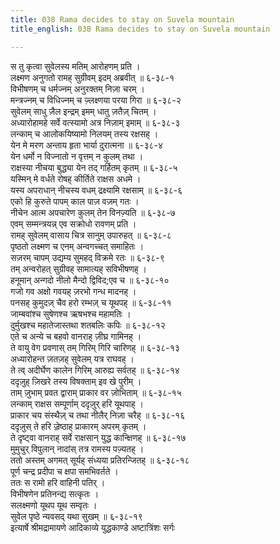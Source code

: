 ```yaml
---
title: 038 Rama decides to stay on Suvela mountain
title_english: 038 Rama decides to stay on Suvela mountain

---
```

स तु कृत्वा सुवेलस्य मतिम् आरोहणम् प्रति ।  
लक्ष्मण अनुगतो रामह् सुग्रीवम् इदम् अब्रवीत् ॥ ६-३८-१  
विभीषणम् च धर्मज्नम् अनुरक्तम् निज़ा चरम् ।  
मन्त्रज्नम् च विधिज्नम् च ज़्लक्ष्णया परया गिरा ॥ ६-३८-२  
सुवेलम् साधु ज़ैल इन्द्रम् इमम् धातु ज़तैज़् चितम् ।  
अध्यारोहामहे सर्वे वत्स्यामो अत्र निज़ाम् इमाम् ॥ ६-३८-३  
लन्काम् च आलोकयिष्यामो निलयम् तस्य रक्षसह् ।  
येन मे मरण अन्ताय हृता भार्या दुरात्मना ॥ ६-३८-४  
येन धर्मो न विज्नातो न वृत्तम् न कुलम् तथा ।  
राक्षस्या नीचया बुद्ध्या येन तद् गर्हितम् कृतम् ॥ ६-३८-५  
यस्मिन् मे वर्धते रोषह् कीर्तिते राक्षस अधमे ।  
यस्य अपराधान् नीचस्य वधम् द्रक्ष्यामि रक्षसाम् ॥ ६-३८-६  
एको हि कुरुते पापम् काल पाज़ वज़म् गतः ।  
नीचेन आत्म अपचारेण कुलम् तेन विनज़्यति ॥ ६-३८-७  
एवम् सम्मन्त्रयन्न् एव सक्रोधो रावणम् प्रति ।  
रामह् सुवेलम् वासाय चित्र सानुम् उपारुहत् ॥ ६-३८-८  
पृष्ठतो लक्ष्मण च एनम् अन्वगच्चत् समाहितः ।  
सज़रम् चापम् उद्यम्य सुमहद् विक्रमे रतः ॥ ६-३८-९  
तम् अन्वरोहत् सुग्रीवह् सामात्यह् सविभीषणह् ।  
हनूमान् अन्गदो नीलो मैन्दो द्विविद;एव च ॥ ६-३८-१०  
गजो गव अक्षो गवयह् ज़रभो गन्ध मादनह् ।  
पनसह् कुमुदज़् चैव हरो रम्भज़् च यूथपह् ॥ ६-३८-११  
जाम्बवांश्च सुषेणश्च ऋषभश्च महामतिः ।  
दुर्मुखश्च महातेजास्तथा शतबलिः कपिः ॥ ६-३८-१२  
एते च अन्ये च बहवो वानराह् ज़ीघ्र गामिनह् ।  
ते वायु वेग प्रवणास् तम् गिरिम् गिरि चारिणह् ॥ ६-३८-१३  
अध्यारोहन्त ज़तज़ह् सुवेलम् यत्र राघवह् ।  
ते त्व् अदीर्घेण कालेन गिरिम् आरुह्य सर्वतह् ॥ ६-३८-१४  
ददृज़ुह् ज़िखरे तस्य विषक्ताम् इव खे पुरीम् ।  
ताम् ज़ुभाम् प्रवत द्वाराम् प्राकार वर ज़ोभिताम् ॥ ६-३८-१५  
लन्काम् राक्षस सम्पूर्णाम् ददृज़ुर् हरि यूथपाह् ।  
प्राकार चय संस्थैज़् च तथा नीलैर् निज़ा चरैह् ॥ ६-३८-१६  
ददृज़ुस् ते हरि ज़्रेष्ठाह् प्राकारम् अपरम् कृतम् ।  
ते दृष्ट्वा वानराह् सर्वे राक्षसान् युद्ध कान्क्षिणह् ॥ ६-३८-१७  
मुमुचुर् विपुलान् नादांस् तत्र रामस्य पज़्यतह् ।  
ततो अस्तम् अगमत् सूर्यह् संध्यया प्रतिरन्जितह् ॥ ६-३८-१८  
पूर्ण चन्द्र प्रदीपा च क्षपा समभिवर्तते ।  
ततः स रामो हरि वाहिनी पतिर् ।  
विभीषणेन प्रतिनन्द्य सत्कृतः ।  
सलक्ष्मणो यूथप यूथ सम्वृतः ।  
सुवेल पृष्ठे न्यवसद् यथा सुखम् ॥ ६-३८-१९  
इत्यार्षे श्रीमद्रामायणे आदिकाव्ये युद्धकाण्डे अष्टात्रिंशः सर्गः